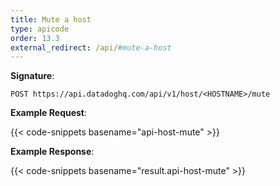 ```yaml
---
title: Mute a host
type: apicode
order: 13.3
external_redirect: /api/#mute-a-host
---
```


**Signature**:

`POST https://api.datadoghq.com/api/v1/host/<HOSTNAME>/mute`

**Example Request**:

{{< code-snippets basename="api-host-mute" >}}

**Example Response**:

{{< code-snippets basename="result.api-host-mute" >}}
